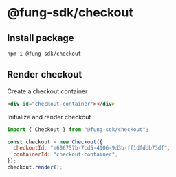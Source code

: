 # @fung-sdk/checkout

## Install package
```shell
npm i @fung-sdk/checkout
```

## Render checkout

Create a checkout container
```html
<div id="checkout-container"></div>
```

Initialize and render checkout
```javascript
import { Checkout } from "@fung-sdk/checkout";

const checkout = new Checkout({
  checkoutId: "e606757b-7cd5-4106-9d3b-ff1dfddb73df",
  containerId: "checkout-container",
});
checkout.render();
```
